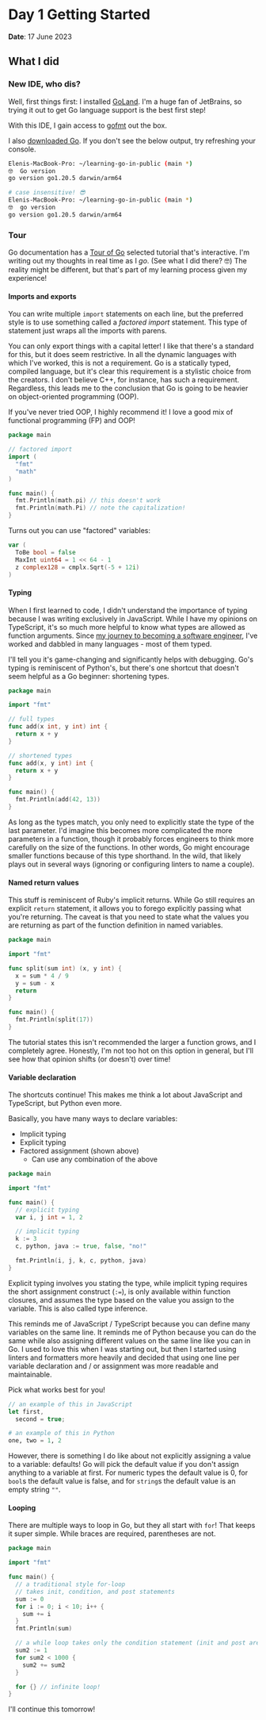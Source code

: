# Day 1 Getting Started

**Date**: 17 June 2023

## What I did

### New IDE, who dis?

Well, first things first: I installed [GoLand]. I'm a huge fan of JetBrains, so
trying it out to get Go language support is the best first step!

With this IDE, I gain access to [gofmt] out the box.

I also [downloaded Go]. If you don't see the below output, try refreshing your
console.

```bash
Elenis-MacBook-Pro: ~/learning-go-in-public (main *)
🤓  Go version
go version go1.20.5 darwin/arm64

# case insensitive! 😎
Elenis-MacBook-Pro: ~/learning-go-in-public (main *)
🤓  go version
go version go1.20.5 darwin/arm64
```

### Tour

Go documentation has a [Tour of Go] selected tutorial that's interactive. I'm
writing out my thoughts in real time as I _go_. (See what I did there? 🤓) The
reality might be different, but that's part of my learning process given my
experience!

#### Imports and exports

You can write multiple `import` statements on each line, but the preferred
style is to use something called a _factored import_ statement. This type of
statement just wraps all the imports with parens.

You can only export things with a capital letter! I like that there's a
standard for this, but it does seem restrictive. In all the dynamic languages
with which I've worked, this is not a requirement. Go is a statically typed,
compiled language, but it's clear this requirement is a stylistic choice from
the creators. I don't believe C++, for instance, has such a requirement.
Regardless, this leads me to the conclusion that Go is going to be heavier on
object-oriented programming (OOP).

If you've never tried OOP, I highly recommend it! I love a good mix of
functional programming (FP) and OOP!

```go
package main

// factored import
import (
  "fmt"
  "math"
)

func main() {
  fmt.Println(math.pi) // this doesn't work
  fmt.Println(math.Pi) // note the capitalization!
}
```

Turns out you can use "factored" variables:

```go
var (
  ToBe bool = false
  MaxInt uint64 = 1 << 64 - 1
  z complex128 = cmplx.Sqrt(-5 + 12i)
)
```

#### Typing

When I first learned to code, I didn't understand the importance of typing
because I was writing exclusively in JavaScript. While I have my opinions on
TypeScript, it's so much more helpful to know what types are allowed as
function arguments. Since [my journey to becoming a software engineer], I've
worked and dabbled in many languages - most of them typed.

I'll tell you it's game-changing and significantly helps with debugging. Go's
typing is reminiscent of Python's, but there's one shortcut that doesn't seem
helpful as a Go beginner: shortening types.

```go
package main

import "fmt"

// full types
func add(x int, y int) int {
  return x + y
}

// shortened types
func add(x, y int) int {
  return x + y
}

func main() {
  fmt.Println(add(42, 13))
}
```

As long as the types match, you only need to explicitly state the type of the
last parameter. I'd imagine this becomes more complicated the more parameters
in a function, though it probably forces engineers to think more carefully on
the size of the functions. In other words, Go might encourage smaller functions
because of this type shorthand. In the wild, that likely plays out in several
ways (ignoring or configuring linters to name a couple).

#### Named return values

This stuff is reminiscent of Ruby's implicit returns. While Go still requires
an explicit `return` statement, it allows you to forego explicitly passing what
you're returning. The caveat is that you need to state what the values you are
returning as part of the function definition in named variables.

```go
package main

import "fmt"

func split(sum int) (x, y int) {
  x = sum * 4 / 9
  y = sum - x
  return
}

func main() {
  fmt.Println(split(17))
}
```

The tutorial states this isn't recommended the larger a function grows, and I
completely agree. Honestly, I'm not too hot on this option in general, but I'll
see how that opinion shifts (or doesn't) over time!

#### Variable declaration

The shortcuts continue! This makes me think a lot about JavaScript and
TypeScript, but Python even more.

Basically, you have many ways to declare variables:

- Implicit typing
- Explicit typing
- Factored assignment (shown above)
  - Can use any combination of the above

```go
package main

import "fmt"

func main() {
  // explicit typing
  var i, j int = 1, 2

  // implicit typing
  k := 3
  c, python, java := true, false, "no!"

  fmt.Println(i, j, k, c, python, java)
}
```

Explicit typing involves you stating the type, while implicit typing requires
the short assignment construct (`:=`), is only available within function
closures, and assumes the type based on the value you assign to the variable.
This is also called type inference.

This reminds me of JavaScript / TypeScript because you can define many
variables on the same line. It reminds me of Python because you can do the same
while also assigning different values on the same line like you can in Go. I
used to love this when I was starting out, but then I started using linters and
formatters more heavily and decided that using one line per variable
declaration and / or assignment was more readable and maintainable.

Pick what works best for you!

```js
// an example of this in JavaScript
let first,
  second = true;
```

```python
# an example of this in Python
one, two = 1, 2
```

However, there is something I do like about not explicitly assigning a value to
a variable: defaults! Go will pick the default value if you don't assign
anything to a variable at first. For numeric types the default value is 0, for
`bool`s the default value is false, and for `string`s the default value is an
empty string `""`.

#### Looping

There are multiple ways to loop in Go, but they all start with `for`! That
keeps it super simple. While braces are required, parentheses are not.

```go
package main

import "fmt"

func main() {
  // a traditional style for-loop
  // takes init, condition, and post statements
  sum := 0
  for i := 0; i < 10; i++ {
    sum += i
  }
  fmt.Println(sum)

  // a while loop takes only the condition statement (init and post are optional)
  sum2 := 1
  for sum2 < 1000 {
    sum2 += sum2
  }

  for {} // infinite loop!
}
```

I'll continue this tomorrow!

[goland]: https://www.jetbrains.com/go/
[gofmt]: https://pkg.go.dev/cmd/gofmt
[downloaded go]: https://go.dev/dl/
[tour of go]: https://go.dev/tour/
[my journey to becoming a software engineer]:
  https://codeburst.io/five-ways-becoming-a-software-engineer-made-me-a-wizard-de1060fc04d4
